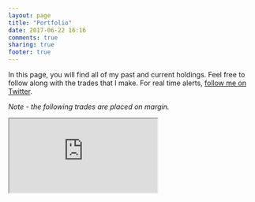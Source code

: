 ```yaml
---
layout: page
title: "Portfolio"
date: 2017-06-22 16:16
comments: true
sharing: true
footer: true
---
```


In this page, you will find all of my past and current holdings. Feel free to follow along with the trades that I make. For real time alerts, [follow me on Twitter](https://twitter.com/warrior_wealth "Follow me on Twitter").

*Note - the following trades are placed on margin.*

<iframe src="https://docs.google.com/spreadsheets/d/1zcJn061mA826lywNF0Ylvt_GpTxtBIw_YBKNNAL89Oo/pubhtml?gid=1035126801&amp;single=true&amp;widget=true&amp;headers=false" id="sheets-iframe"></iframe>
